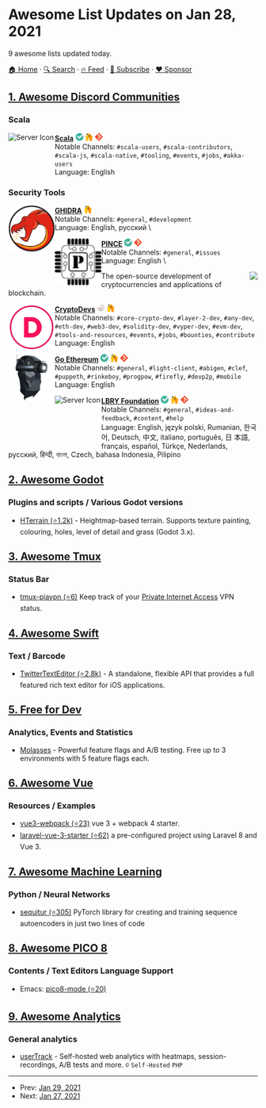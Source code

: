 # Awesome List Updates on Jan 28, 2021

9 awesome lists updated today.

[🏠 Home](/README.md) · [🔍 Search](https://www.trackawesomelist.com/search/) · [🔥 Feed](https://www.trackawesomelist.com/rss.xml) · [📮 Subscribe](https://trackawesomelist.us17.list-manage.com/subscribe?u=d2f0117aa829c83a63ec63c2f&id=36a103854c) · [❤️  Sponsor](https://github.com/sponsors/theowenyoung)



## [1. Awesome Discord Communities](/content/mhxion/awesome-discord-communities/README.md)

### Scala

<img align="left" height="94px" width="94px" alt="Server Icon" src="https://github.com/mhxion/awesome-discord-communities/raw/main/images/server_icons/scala.webp">

[**Scala**](https://discord.com/invite/scala) [<img height="16px" width="16px" alt="Official Badge" src="https://github.com/mhxion/awesome-discord-communities/raw/main/images/badges/official.webp">](https://github.com/mhxion/awesome-discord-communities/blob/main/README.md/badges.md#official-identification-badge) [<img height="16px" width="16px" alt="Homepage URL" src="https://github.com/mhxion/awesome-discord-communities/raw/main/images/badges/homepage.webp">](https://www.scala-lang.org/) [<img height="16px" width="16px" alt="Git Repository" src="https://github.com/mhxion/awesome-discord-communities/raw/main/images/badges/git.webp">](https://github.com/scala) \
Notable Channels: `#scala-users`, `#scala-contributors`, `#scala-js`, `#scala-native`, `#tooling`, `#events`, `#jobs`, `#akka-users` \
Language: English
### Security Tools

<img align="left" height="94px" width="94px" alt="Server Icon" src="https://github.com/mhxion/awesome-discord-communities/raw/main/images/server_icons/ghidra.webp">

[**GHIDRA**](https://discord.gg/S4tQnUB) [<img height="16px" width="16px" alt="Homepage URL" src="https://github.com/mhxion/awesome-discord-communities/raw/main/images/badges/homepage.webp">](https://ghidra.re/) \
Notable Channels: `#general`, `#development` \
Language: English, русский \ <br>

<img align="left" height="94px" width="94px" alt="Server Icon" src="https://github.com/mhxion/awesome-discord-communities/raw/main/images/server_icons/pince.webp">

[**PINCE**](https://discord.com/invite/KCNDp9m) [<img height="16px" width="16px" alt="Official Badge" src="https://github.com/mhxion/awesome-discord-communities/raw/main/images/badges/official.webp">](https://github.com/mhxion/awesome-discord-communities/blob/main/README.md/badges.md#official-identification-badge) [<img height="16px" width="16px" alt="Git Repository" src="https://github.com/mhxion/awesome-discord-communities/raw/main/images/badges/git.webp">](https://github.com/korcankaraokcu/PINCE) \
Notable Channels: `#general`, `#issues` \
Language: English \ <br>

[<img align="right" width="16" height="16" src="https://github.com/mhxion/awesome-discord-communities/raw/main/images/up_arrow.png" alt="Back to top">](#contents)

The open-source development of cryptocurrencies and applications of blockchain.

<img align="left" height="94px" width="94px" alt="Server Icon" src="https://github.com/mhxion/awesome-discord-communities/raw/main/images/server_icons/cryptodevs.webp">

[**CryptoDevs**](https://discord.com/invite/EDA6M3R) [<img height="16px" width="16px" alt="Reddit Badge" src="https://github.com/mhxion/awesome-discord-communities/raw/main/images/badges/reddit.webp">](https://github.com/mhxion/awesome-discord-communities/blob/main/README.md/badges.md#reddit-badge) [<img height="16px" width="16px" alt="Homepage URL" src="https://github.com/mhxion/awesome-discord-communities/raw/main/images/badges/homepage.webp">](https://www.reddit.com/r/cryptodevs/) \
Notable Channels: `#core-crypto-dev`, `#layer-2-dev`, `#any-dev`, `#eth-dev`, `#web3-dev`, `#solidity-dev`, `#vyper-dev`, `#evm-dev`, `#tools-and-resources`, `#events`, `#jobs`, `#bounties`, `#contribute` \
Language: English

<img align="left" height="94px" width="94px" alt="Server Icon" src="https://github.com/mhxion/awesome-discord-communities/raw/main/images/server_icons/go_ethereum.webp">

[**Go Ethereum**](https://discord.com/invite/nthXNEv) [<img height="16px" width="16px" alt="Official Badge" src="https://github.com/mhxion/awesome-discord-communities/raw/main/images/badges/official.webp">](https://github.com/mhxion/awesome-discord-communities/blob/main/README.md/badges.md#official-identification-badge) [<img height="16px" width="16px" alt="Homepage URL" src="https://github.com/mhxion/awesome-discord-communities/raw/main/images/badges/homepage.webp">](https://geth.ethereum.org/) [<img height="16px" width="16px" alt="Git Repository" src="https://github.com/mhxion/awesome-discord-communities/raw/main/images/badges/git.webp">](https://github.com/ethereum/go-ethereum) \
Notable Channels: `#general`, `#light-client`, `#abigen`, `#clef`, `#puppeth`, `#rinkeboy`, `#progpow`, `#firefly`, `#devp2p`, `#mobile` \
Language: English

<img align="left" height="94px" width="94px" alt="Server Icon" src="https://github.com/mhxion/awesome-discord-communities/raw/main/images/server_icons/lbry_foundation.webp">

[**LBRY Foundation**](https://discord.com/invite/Z3bERWA) [<img height="16px" width="16px" alt="Official Badge" src="https://github.com/mhxion/awesome-discord-communities/raw/main/images/badges/official.webp">](https://github.com/mhxion/awesome-discord-communities/blob/main/README.md/badges.md#official-identification-badge) [<img height="16px" width="16px" alt="Homepage URL" src="https://github.com/mhxion/awesome-discord-communities/raw/main/images/badges/homepage.webp">](https://lbry.com/) [<img height="16px" width="16px" alt="Git Repository" src="https://github.com/mhxion/awesome-discord-communities/raw/main/images/badges/git.webp">](https://github.com/lbryio/) \
Notable Channels: `#general`, `#ideas-and-feedback`, `#content`, `#help` \
Language: English, język polski, Rumanian, 한국어, Deutsch, 中文, italiano, português, 日 本語, français, español, Türkçe, Nederlands, русский, हिन्दी, বাংলা, Czech, bahasa Indonesia, Pilipino

## [2. Awesome Godot](/content/godotengine/awesome-godot/README.md)

### Plugins and scripts / Various Godot versions

*   [HTerrain (⭐1.2k)](https://github.com/Zylann/godot_heightmap_plugin) - Heightmap-based terrain. Supports texture painting, colouring, holes, level of detail and grass (Godot 3.x).

## [3. Awesome Tmux](/content/rothgar/awesome-tmux/README.md)

### Status Bar

*   [tmux-piavpn (⭐6)](https://github.com/Brutuski/tmux-piavpn) Keep track of your [Private Internet Access](https://www.privateinternetaccess.com/) VPN status.

## [4. Awesome Swift](/content/matteocrippa/awesome-swift/README.md)

### Text / Barcode

*   [TwitterTextEditor (⭐2.8k)](https://github.com/twitter/TwitterTextEditor) - A standalone, flexible API that provides a full featured rich text editor for iOS applications.

## [5. Free for Dev](/content/ripienaar/free-for-dev/README.md)

### Analytics, Events and Statistics

*   [Molasses](https://www.molasses.app) - Powerful feature flags and A/B testing. Free up to 3 environments with 5 feature flags each.

## [6. Awesome Vue](/content/vuejs/awesome-vue/README.md)

### Resources / Examples

*   [vue3-webpack (⭐23)](https://github.com/boussadjra/vue3-webpack) vue 3 + webpack 4 starter.
*   [laravel-vue-3-starter (⭐62)](https://github.com/boussadjra/laravel-vue-3-starter) a pre-configured project using Laravel 8 and Vue 3.

## [7. Awesome Machine Learning](/content/josephmisiti/awesome-machine-learning/README.md)

### Python / Neural Networks

*   [sequitur (⭐305)](https://github.com/shobrook/sequitur) PyTorch library for creating and training sequence autoencoders in just two lines of code

## [8. Awesome PICO 8](/content/pico-8/awesome-PICO-8/README.md)

### Contents / Text Editors Language Support

*   Emacs: [pico8-mode (⭐20)](https://github.com/Kaali/pico8-mode)

## [9. Awesome Analytics](/content/newTendermint/awesome-analytics/README.md)

### General analytics

*   [userTrack](https://www.usertrack.net/) - Self-hosted web analytics with heatmaps, session-recordings, A/B tests and more. `©` `Self-Hosted` `PHP`

---

- Prev: [Jan 29, 2021](/content/2021/01/29/README.md)
- Next: [Jan 27, 2021](/content/2021/01/27/README.md)